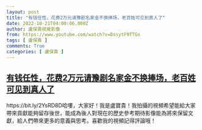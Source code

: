```yaml
---
layout: post
title: "有钱任性，花费2万元请豫剧名家金不换捧场，老百姓可见到真人了"
date: 2022-10-21T04:00:06.000Z
author: 盧保貴視覺影像
from: https://www.youtube.com/watch?v=DssytF9TTGs
tags: [ 盧保貴 ]
comments: True
categories: [ 盧保貴 ]
---
```

<!--1666324806000-->
[有钱任性，花费2万元请豫剧名家金不换捧场，老百姓可见到真人了](https://www.youtube.com/watch?v=DssytF9TTGs)
------

<div>
https://bit.ly/2YsRD8D哈嘍，大家好！我是盧寶貴！我拍攝的視頻希望能給大家帶來貢獻能夠留存後世，能成為後人對現在的歷史參考期待影像能為將來保留文獻，給人們帶來更多的意義與思考。喜歡我的視頻記得評論哦！
</div>
